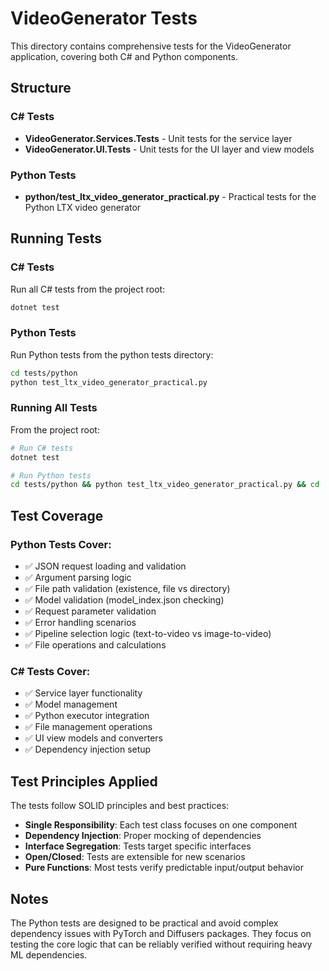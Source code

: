 # VideoGenerator Tests

This directory contains comprehensive tests for the VideoGenerator application, covering both C# and Python components.

## Structure

### C# Tests
- **VideoGenerator.Services.Tests** - Unit tests for the service layer
- **VideoGenerator.UI.Tests** - Unit tests for the UI layer and view models

### Python Tests
- **python/test_ltx_video_generator_practical.py** - Practical tests for the Python LTX video generator

## Running Tests

### C# Tests
Run all C# tests from the project root:
```bash
dotnet test
```

### Python Tests
Run Python tests from the python tests directory:
```bash
cd tests/python
python test_ltx_video_generator_practical.py
```

### Running All Tests
From the project root:
```bash
# Run C# tests
dotnet test

# Run Python tests
cd tests/python && python test_ltx_video_generator_practical.py && cd ../..
```

## Test Coverage

### Python Tests Cover:
- ✅ JSON request loading and validation
- ✅ Argument parsing logic
- ✅ File path validation (existence, file vs directory)
- ✅ Model validation (model_index.json checking)
- ✅ Request parameter validation
- ✅ Error handling scenarios
- ✅ Pipeline selection logic (text-to-video vs image-to-video)
- ✅ File operations and calculations

### C# Tests Cover:
- ✅ Service layer functionality
- ✅ Model management
- ✅ Python executor integration
- ✅ File management operations
- ✅ UI view models and converters
- ✅ Dependency injection setup

## Test Principles Applied

The tests follow SOLID principles and best practices:

- **Single Responsibility**: Each test class focuses on one component
- **Dependency Injection**: Proper mocking of dependencies
- **Interface Segregation**: Tests target specific interfaces
- **Open/Closed**: Tests are extensible for new scenarios
- **Pure Functions**: Most tests verify predictable input/output behavior

## Notes

The Python tests are designed to be practical and avoid complex dependency issues with PyTorch and Diffusers packages. They focus on testing the core logic that can be reliably verified without requiring heavy ML dependencies. 